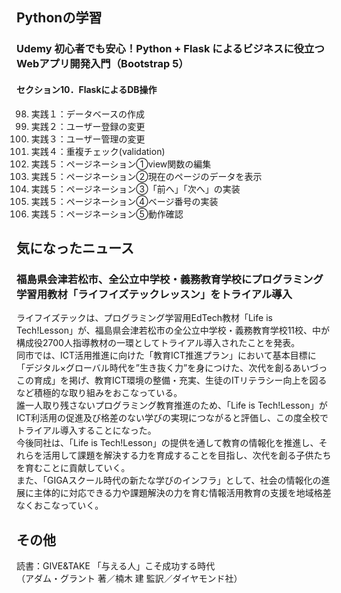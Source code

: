 ## Pythonの学習
### Udemy 初心者でも安心！Python + Flask によるビジネスに役立つWebアプリ開発入門（Bootstrap 5）
#### セクション10．FlaskによるDB操作
98. 実践１：データベースの作成  
99. 実践２：ユーザー登録の変更  
100. 実践３：ユーザー管理の変更  
101. 実践４：重複チェック(validation)  
102. 実践５：ページネーション①view関数の編集  
103. 実践５：ページネーション②現在のページのデータを表示  
104. 実践５：ページネーション③「前へ」「次へ」の実装  
105. 実践５：ページネーション④ベージ番号の実装  
106. 実践５：ページネーション⑤動作確認  

## 気になったニュース
### 福島県会津若松市、全公立中学校・義務教育学校にプログラミング学習用教材「ライフイズテックレッスン」をトライアル導入
ライフイズテックは、プログラミング学習用EdTech教材「Life is Tech!Lesson」が、福島県会津若松市の全公立中学校・義務教育学校11校、中が構成役2700人指導教材の一環としてトライアル導入されたことを発表。  
同市では、ICT活用推進に向けた「教育ICT推進プラン」において基本目標に「デジタル×グローバル時代を”生き抜く力”を身につけた、次代を創るあいづっこの育成」を掲げ、教育ICT環境の整備・充実、生徒のITリテラシー向上を図るなど積極的な取り組みをおこなっている。  
誰一人取り残さないプログラミング教育推進のため、「Life is Tech!Lesson」がICT利活用の促進及び格差のない学びの実現につながると評価し、この度全校でトライアル導入することになった。  
今後同社は、「Life is Tech!Lesson」の提供を通して教育の情報化を推進し、それらを活用して課題を解決する力を育成することを目指し、次代を創る子供たちを育むことに貢献していく。  
また、「GIGAスクール時代の新たな学びのインフラ」として、社会の情報化の進展に主体的に対応できる力や課題解決の力を育む情報活用教育の支援を地域格差なくおこなっていく。

## その他
読書：GIVE&TAKE 「与える人」こそ成功する時代  
（アダム・グラント 著／楠木 建 監訳／ダイヤモンド社）
